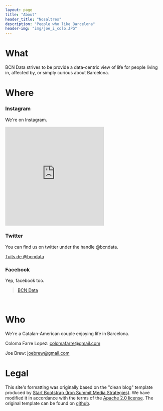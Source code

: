 ```yaml
---
layout: page
title: "About"
header_title: "Nosaltres"
description: "People who like Barcelona"
header-img: "img/joe_i_colo.JPG"
---
```


<div id="fb-root"></div>
<script>(function(d, s, id) {
  var js, fjs = d.getElementsByTagName(s)[0];
  if (d.getElementById(id)) return;
  js = d.createElement(s); js.id = id;
  js.src = "//connect.facebook.net/es_LA/sdk.js#xfbml=1&version=v2.5";
  fjs.parentNode.insertBefore(js, fjs);
}(document, 'script', 'facebook-jssdk'));</script>


# What   

BCN Data strives to be provide a data-centric view of life for people living in, affected by, or simply curious about Barcelona.


# Where  

### Instagram  

We're on Instagram.

<!-- www.intagme.com -->
<iframe src="http://www.intagme.com/in/?u=YmNuZGF0YXxzbHwzMDB8MnwzfHx5ZXN8NXx1bmRlZmluZWR8eWVz" allowTransparency="true" frameborder="0" scrolling="no" style="border:none; overflow:hidden; width:315px; height: 315px" ></iframe>


### Twitter  

You can find us on twitter under the handle @bcndata.

<a class="twitter-timeline" href="https://twitter.com/bcndata" data-widget-id="673974521024659456">Tuits de @bcndata</a>
<script>!function(d,s,id){var js,fjs=d.getElementsByTagName(s)[0],p=/^http:/.test(d.location)?'http':'https';if(!d.getElementById(id)){js=d.createElement(s);js.id=id;js.src=p+"://platform.twitter.com/widgets.js";fjs.parentNode.insertBefore(js,fjs);}}(document,"script","twitter-wjs");</script>


### Facebook   

Yep, facebook too.

<div class="fb-page" data-href="https://www.facebook.com/bcndata" data-tabs="timeline" data-width="500" data-height="400" data-small-header="false" data-adapt-container-width="true" data-hide-cover="false" data-show-facepile="true"><div class="fb-xfbml-parse-ignore"><blockquote cite="https://www.facebook.com/bcndata"><a href="https://www.facebook.com/bcndata">BCN Data</a></blockquote></div></div>


<script async src="//pagead2.googlesyndication.com/pagead/js/adsbygoogle.js"></script>
<!-- horiz large ad -->
<ins class="adsbygoogle"
     style="display:inline-block;width:728px;height:15px"
     data-ad-client="ca-pub-7902219614622730"
     data-ad-slot="4722795601"></ins>
<script>
(adsbygoogle = window.adsbygoogle || []).push({});
</script>


# Who  

We're a Catalan-American couple enjoying life in Barcelona. 

<p>Coloma Farre Lopez: <a href="mailto:colomafarre@gamil.com?Subject=Hello%20Coloma" target="_top">colomafarre@gmail.com</a> </p>

<p>Joe Brew: <a href="mailto:joebrew@gmail.com?Subject=Hello%20Joe" target="_top">joebrew@gmail.com</a> </p>

# Legal  

<p>This site's formatting was originally based on the "clean blog" template produced by <a href="http://startbootstrap.com">Start Bootstrap (Iron Summit Media Strategies)</a>. We have modified it in accordance with the terms of the <a href="https://github.com/IronSummitMedia/startbootstrap/blob/gh-pages/LICENSE">Apache 2.0 license</a>. The original template can be found on <a href="https://github.com/IronSummitMedia/startbootstrap-clean-blog-jekyll.git">github</a>.</p>